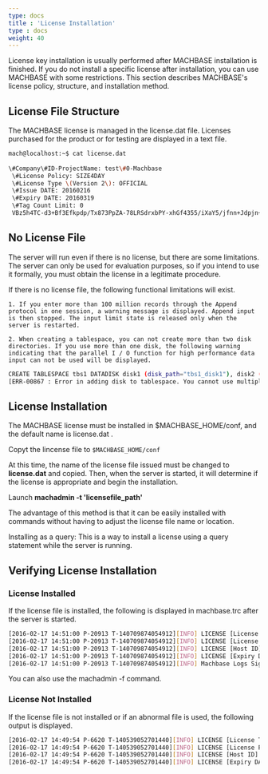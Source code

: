 ```yaml
---
type: docs
title : 'License Installation'
type : docs
weight: 40
---
```


License key installation is usually performed after MACHBASE installation is finished. If you do not install a specific license after installation, you can use MACHBASE with some restrictions. This section describes MACHBASE's license policy, structure, and installation method.


## License File Structure

The MACHBASE license is managed in the license.dat file. Licenses purchased for the product or for testing are displayed in a text file.

```bash
mach@localhost:~$ cat license.dat 
 
\#Company\#ID-ProjectName: test\#0-Machbase 
 \#License Policy: SIZE4DAY 
 \#License Type \(Version 2\): OFFICIAL 
 \#Issue DATE: 20160216 
 \#Expiry DATE: 20160319 
 \#Tag Count Limit: 0
 VBz5h4TC-d3+Bf3Efkpdp/Tx873PpZA-78LRSdrxbPY-xhGf4355/iXaY5/jfnn+Jdpjn+N+ef4l2mOf4355/iXaY5/jfnn+Jdpjn+N+ef4l2mOf4355/iXaY5/jfnn+Jdpjn+N+ef4l2mOf4355/iXaY5/jfnn+Jdpjn+
```


## No License File

The server will run even if there is no license, but there are some limitations. The server can only be used for evaluation purposes, so if you intend to use it formally, you must obtain the license in a legitimate procedure.

If there is no license file, the following functional limitations will exist.

    1. If you enter more than 100 million records through the Append protocol in one session, a warning message is displayed. Append input is then stopped. The input limit state is released only when the server is restarted.

    2. When creating a tablespace, you can not create more than two disk directories. If you use more than one disk, the following warning indicating that the parallel I / O function for high performance data input can not be used will be displayed. 

```bash
CREATE TABLESPACE tbs1 DATADISK disk1 (disk_path="tbs1_disk1"), disk2 (disk_path="tbs1_disk2"), disk3 (disk_path="tbs1_disk3");
[ERR-00867 : Error in adding disk to tablespace. You cannot use multiple disks for tablespace without valid license.]
```


## License Installation

The MACHBASE license must be installed in $MACHBASE_HOME/conf, and the default name is license.dat .

Copyt the lincense file to `$MACHBASE_HOME/conf`

At this time, the name of the license file issued must be changed to **license.dat** and copied. Then, when the server is started, it will determine if the license is appropriate and begin the installation.

Launch **machadmin -t 'licensefile_path'**

The advantage of this method is that it can be easily installed with commands without having to adjust the license file name or location. 

Installing as a query: This is a way to install a license using a query statement while the server is running.


## Verifying License Installation

### License Installed

If the license file is installed, the following is displayed in machbase.trc after the server is started.

```bash
[2016-02-17 14:51:00 P-20913 T-140709874054912][INFO] LICENSE [License Type (Version 2)][OFFICIAL]
[2016-02-17 14:51:00 P-20913 T-140709874054912][INFO] LICENSE [License Policy] [CORE]
[2016-02-17 14:51:00 P-20913 T-140709874054912][INFO] LICENSE [Host ID] [FFFFFFFFFFFFFFF]
[2016-02-17 14:51:00 P-20913 T-140709874054912][INFO] LICENSE [Expiry DATE] [25300318]
[2016-02-17 14:51:00 P-20913 T-140709874054912][INFO] Machbase Logs Signature! : OFFICIAL:CORE:FFFFFFFFFFFFFFF:25300318-3.5.0.826b8f2.official-LINUX-X86-64-release
```

You can also use the machadmin -f command.

### License Not Installed

If the license file is not installed or if an abnormal file is used, the following output is displayed.

```bash
[2016-02-17 14:49:54 P-6620 T-140539052701440][INFO] LICENSE [License Type(Version 2)][Only for evaluation (No license)]
[2016-02-17 14:49:54 P-6620 T-140539052701440][INFO] LICENSE [License Policy] [None]
[2016-02-17 14:49:54 P-6620 T-140539052701440][INFO] LICENSE [Host ID] [Unknown]
[2016-02-17 14:49:54 P-6620 T-140539052701440][INFO] LICENSE [Expiry DATE] [N/A]
```
